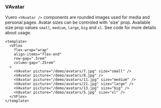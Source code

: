 ### VAvatar

Vuero `<VAvatar />` components are rounded images used for media
and personal pages. Avatar sizes can be controled with 'size' prop.
Available size prop values `small`, `medium`, `large`, `big` and `xl`.
See code for more details about usage.

<!--code-->

```vue
<template>
  <VFlex
    flex-wrap="wrap"
    align-items="flex-end"
    row-gap=".5rem"
    column-gap=".25rem"
  >
    <VAvatar picture="/demo/avatars/7.jpg" size="small" />
    <VAvatar picture="/demo/avatars/8.jpg" />
    <VAvatar picture="/demo/avatars/11.jpg" size="medium" />
    <VAvatar picture="/demo/avatars/21.jpg" size="large" />
    <VAvatar picture="/demo/avatars/13.jpg" size="big" />
    <VAvatar picture="/demo/avatars/5.jpg" size="xl" />
  </VFlex>
</template>
```

<!--/code-->

<!--example-->

<VFlex flex-wrap="wrap" align-items="flex-end" row-gap=".5rem" column-gap=".25rem">
  <VAvatar picture="/demo/avatars/7.jpg" size="small" />
  <VAvatar picture="/demo/avatars/8.jpg" />
  <VAvatar picture="/demo/avatars/11.jpg" size="medium" />
  <VAvatar picture="/demo/avatars/21.jpg" size="large" />
  <VAvatar picture="/demo/avatars/13.jpg" size="big" />
  <VAvatar picture="/demo/avatars/5.jpg" size="xl" />
</VFlex>

<!--/example-->
